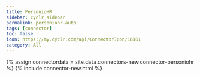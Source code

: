 ```yaml
---
title: PersonioHR
sidebar: cyclr_sidebar
permalink: personiohr-auto
tags: [connector]
toc: false
icon: https://my.cyclr.com/api/ConnectorIcon/16161
category: All
---
```

{% assign connectordata = site.data.connectors-new.connector-personiohr %}
{% include connector-new.html %}	